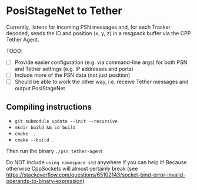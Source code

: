 # PosiStageNet to Tether
Currently, listens for incoming PSN messages and, for each Tracker decoded, sends the ID and position (x, y, z) in a msgpack buffer via the CPP Tether Agent.

TODO:
- [ ] Provide easier configuration (e.g. via command-line args) for both PSN and Tether settings (e.g. IP addresses and ports)
- [ ] Include more of the PSN data (not just position)
- [ ] Should be able to work the other way, i.e. receive Tether messages and output PosiStageNet

## Compiling instructions
- `git submodule update --init --recursive`
- `mkdir build && cd build`
- `cmake ..`
- `cmake --build .`

Then run the binary `./psn_tether-agent`

Do NOT include `using namespace std` anywhere if you can help it! Because otherwise CppSockets will almost certainly break (see https://stackoverflow.com/questions/65102143/socket-bind-error-invalid-operands-to-binary-expression)